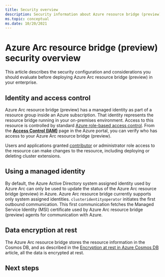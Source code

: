```yaml
---
title: Security overview
description: Security information about Azure resource bridge (preview).
ms.topic: conceptual
ms.date: 10/20/2021
---
```


# Azure Arc resource bridge (preview) security overview

This article describes the security configuration and considerations you should evaluate before deploying Azure Arc resource bridge (preview) in your enterprise.

## Identity and access control

Azure Arc resource bridge (preview) has a managed identity as part of a resource group inside an Azure subscription. That identity represents the resource bridge running in your on-premises environment. Access to this resource is controlled by standard [Azure role-based access control](../../role-based-access-control/overview.md). From the [**Access Control (IAM)**](../../role-based-access-control/role-assignments-portal.md) page in the Azure portal, you can verify who has access to your Azure Arc resource bridge (preview).

Users and applications granted [contributor](../../role-based-access-control/built-in-roles.md#contributor) or administrator role access to the resource can make changes to the resource, including deploying or deleting cluster extensions.

## Using a managed identity

By default, the Azure Active Directory system assigned identity used by Azure Arc can only be used to update the status of the Azure Arc resource bridge (preview) in Azure. Azure Arc resource bridge currently supports only system assigned identities. `clusteridentityoperator` initiates the first outbound communication. This first communication fetches the Managed Service Identity (MSI) certificate used by Azure Arc resource bridge (preview) agents for communication with Azure.

## Data encryption at rest

The Azure Arc resource bridge stores the resource information in the Cosmos DB, and as described in the [Encryption at rest in Azure Cosmos DB](../../cosmos-db/database-encryption-at-rest.md) article, all the data is encrypted at rest.

## Next steps
